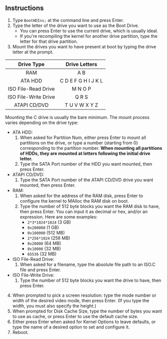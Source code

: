 ## Instructions
1. Type `BootHDIns;` at the command line and press Enter.
2. Type the letter of the drive you want to use as the Boot Drive.
    * You can press Enter to use the current drive, which is usually ideal.
    * If you're recompiling the kernel for another drive partition, type the letter for that drive partition.
3. Mount the drives you want to have present at boot by typing the drive letter at the prompt.

|Drive Type|Drive Letters|
|:-:|:-:|
|RAM|A B|
|ATA HDD|C D E F G H I J K L|
|ISO File-Read Drive|M N O P|
|ISO File-Write Drive|Q R S|
|ATAPI CD/DVD|T U V W X Y Z|

Mounting the C drive is usually the bare minimum. The mount process varies depending on the drive type:
* ATA HDD:
  1. When asked for Partition Num, either press Enter to mount all partitions on the drive, or type a number (starting from 0) corresponding to the partition number. **When mounting all partitions of HDDs, they are mounted at letters following the initial drive letter.**
  2. Type the SATA Port number of the HDD you want mounted, then press Enter.
* ATAPI CD/DVD:
  1. Type the SATA Port number of the ATAPI CD/DVD drive you want mounted, then press Enter.
* RAM:
  1. When asked for the address of the RAM disk, press Enter to configure the kernel to MAlloc the RAM disk on boot.
  2. Type the number of 512 byte blocks you want the RAM disk to have, then press Enter. You can input it as decimal or hex, and/or an expression. Here are some examples:
      * `2*3*1024*1024` (3 GB)
      * `0x200000` (1 GB)
      * `0x100000` (512 MB)
      * `2*256*1024` (256 MB)
      * `0x20000` (64 MB)
      * `0x10000` (32 MB)
      * `65536` (32 MB)
* ISO File-Read Drive:
  1. When asked for a filename, type the absolute file path to an ISO.C file and press Enter.
* ISO File-Write Drive:
  1. Type the number of 512 byte blocks you want the drive to have, then press Enter.

4. When prompted to pick a screen resolution: type the mode number or width of the desired video mode, then press Enter. (If you type the width, you must also specify the height.)
5. When prompted for Disk Cache Size, type the number of bytes you want to use as cache, or press Enter to use the default cache size.
6. Either press Enter when asked for Kernel Options to leave defaults, or type the name of a desired option to set and configure it.
7. Reboot.